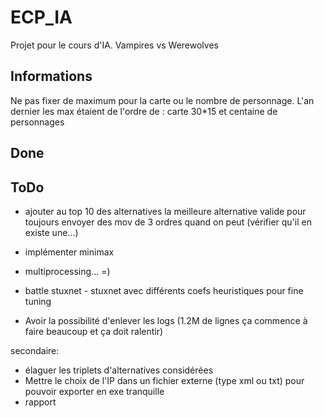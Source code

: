 
ECP_IA
======

Projet pour le cours d'IA. Vampires vs Werewolves

Informations
------------
Ne pas fixer de maximum pour la carte ou le nombre de personnage. 
L'an dernier les max étaient de l'ordre de : carte 30*15 et centaine de personnages

Done
----




ToDo
----

* ajouter au top 10 des alternatives la meilleure alternative valide pour toujours envoyer des mov de 3 ordres quand on peut (vérifier qu'il en existe une...) 

* implémenter minimax

* multiprocessing... =)

* battle stuxnet - stuxnet avec différents coefs heuristiques pour fine tuning

* Avoir la possibilité d'enlever les logs (1.2M de lignes ça commence à faire beaucoup et ça doit ralentir)



secondaire:
* élaguer les triplets d'alternatives considérées
* Mettre le choix de l'IP dans un fichier externe (type xml ou txt) pour pouvoir exporter en exe tranquille
* rapport 